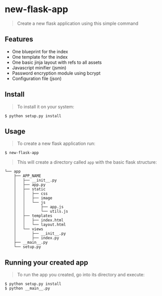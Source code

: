 # new-flask-app
> Create a new flask application using this simple command

## Features

* One blueprint for the index
* One template for the index
* One basic jinja layout with refs to all assets
* Javascript minifier (jsmin)
* Password encryption module using bcrypt
* Configuration file (json)

## Install
> To install it on your system:

    $ python setup.py install

## Usage
> To create a new flask application run:

    $ new-flask-app

> This will create a directory called `app` with the basic
> flask structure:


    └── app
        ├── APP_NAME
        │   ├── __init__.py
        │   ├── app.py
        │   ├── static
        │   │   ├── css
        │   │   ├── image
        │   │   └── js
        │   │       ├── app.js
        │   │       └── utils.js
        │   ├── templates
        │   │   ├── index.html
        │   │   └── layout.html
        │   └── views
        │       ├── __init__.py
        │       ├── index.py
        ├── __main__.py
        └── setup.py

## Running your created app
> To run the app you created, go into its directory and execute:

    $ python setup.py install
    $ python __main__.py
